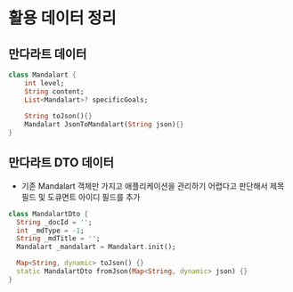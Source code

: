 # 활용 데이터 정리
## 만다라트 데이터
```dart
class Mandalart {
    int level;
    String content;
    List<Mandalart>? specificGoals;
    
    String toJson(){}
    Mandalart JsonToMandalart(String json){}   
}
```
## 만다라트 DTO 데이터
- 기존 Mandalart 객체만 가지고 애플리케이션을 관리하기 어렵다고 판단해서 제목 필드 및 도큐면트 아이디 필드를 추가
```dart
class MandalartDto {
  String _docId = '';
  int _mdType = -1;
  String _mdTitle = '';
  Mandalart _mandalart = Mandalart.init();

  Map<String, dynamic> toJson() {}
  static MandalartDto fromJson(Map<String, dynamic> json) {}
}
```